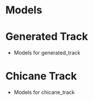 # Models


# Generated Track
- Models for generated_track


# Chicane Track
- Models for chicane_track
